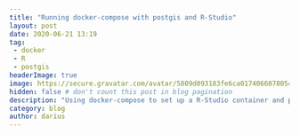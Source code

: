 ```yaml
---
title: "Running docker-compose with postgis and R-Studio"
layout: post
date: 2020-06-21 13:19
tag: 
 - docker
 - R
 - postgis
headerImage: true
image: https://secure.gravatar.com/avatar/5809d093183fe6ca0174066078054949.jpg?s=80&r=g&d=mm
hidden: false # don't count this post in blog pagination
description: "Using docker-compose to set up a R-Studio container and postgis."
category: blog
author: darius
---
```

